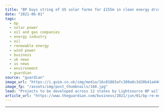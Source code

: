 ```yaml
---
title: "BP buys string of US solar farms for £155m in clean energy drive"
date: "2021-06-01"
tags: 
  - bp
  - solar power
  - oil and gas companies
  - energy industry
  - oil
  - renewable energy
  - wind power
  - business
  - uk news
  - us news
  - environment
  - guardian
source: "guardian"
image_url: "https://i.guim.co.uk/img/media/16c81883afc389a8c3d20b41a4464ddcaccec2ad/169_457_1589_954/master/1589.jpg?width=460&quality=85&auto=format&fit=max&s=a3ab9db2f1edd80fa06202f7dddc031c"
image_fp: "/assets/img/post_thumbnails/168.jpg"
lead: "Projects to be developed across 12 states by Lightsource BP will be capable of powering 1.7m homesBP has bought a pipeline of US solar farms, capable of powering more than 1.7m homes, for more than $220m (£155m) as part of its plan to distance itself..."
article_url: "https://www.theguardian.com/business/2021/jun/01/bp-re-enters-us-market-buying-up-string-of-solar-farms-for-155m"
---
```


---
